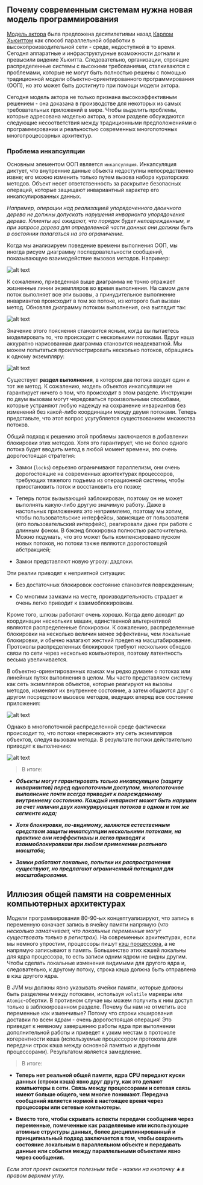 ## Почему современным системам нужна новая модель программирования

[Модель актора](https://ru.wikipedia.org/wiki/Модель_акторов) была предложена десятилетиями назад [Карлом Хьюиттом](https://en.wikipedia.org/wiki/Carl_Hewitt) 
как способ параллельной обработки в высокопроизводительной сети - среде, недоступной в то время. Сегодня аппаратные и 
инфраструктурные возможности догнали и превысили видение Хьюитта. Следовательно, организации, строящие распределенные 
системы с высокими требованиями, сталкиваются с проблемами, которые не могут быть полностью решены с помощью традиционной 
модели объектно-ориентированного программирования (ООП), но это может быть достигнуто при помощи модели актора.

Сегодня модель актора не только признана высокоэффективным решением - она доказана в производстве для некоторых из самых 
требовательных приложений в мире. Чтобы выделить проблемы, которые адресована моделью актора, в этом разделе обсуждаются 
следующие несоответствия между традиционными предположениями о программировании и реальностью современных многопоточных 
многопроцессорных архитектур.

### Проблема инкапсуляции

Основным элементом ООП является `инкапсуляция`. Инкапсуляция диктует, что внутренние данные объекта недоступны непосредственно 
извне; его можно изменить только путем вызова набора кураторских методов. Объект несет ответственность за раскрытие безопасных
 операций, которые защищают инвариантный характер его инкапсулированных данных.

_Например, операции над реализацией упорядоченного двоичного дерева не должны допускать нарушения инварианта упорядочения 
дерева. Клиенты `api` ожидают, что порядок будет неповрежденным, и при запросе дерева для определенной части данных они должны 
быть в состоянии полагаться на это ограничение._

Когда мы анализируем поведение времени выполнения ООП, мы иногда рисуем диаграмму последовательности сообщений, показывающую 
взаимодействие вызовов методов. Например:

![alt text](https://github.com/steklopod/akka/blob/akka_starter/src/main/resources/images/why-modern-systems-need-anew-programming-model/seq_chart.png "seq_chart")

К сожалению, приведенная выше диаграмма не точно отражает жизненные линии экземпляров во время выполнения. На самом деле 
поток выполняет все эти вызовы, а принудительное выполнение инвариантов происходит в том же потоке, из которого был вызван 
метод. Обновляя диаграмму потоком выполнения, она выглядит так:

![alt text](https://github.com/steklopod/akka/blob/akka_starter/src/main/resources/images/why-modern-systems-need-anew-programming-model/seq_chart_thread.png "seq_chart_thread")

Значение этого пояснения становится ясным, когда вы пытаетесь моделировать то, что происходит с несколькими потоками. 
Вдруг наша аккуратно нарисованная диаграмма становится неадекватной. Мы можем попытаться проиллюстрировать несколько потоков,
 обращаясь к одному экземпляру:
 
 ![alt text](https://github.com/steklopod/akka/blob/akka_starter/src/main/resources/images/why-modern-systems-need-anew-programming-model/seq_chart_multi_thread.png "seq_chart_multi_thread")

Существует **раздел выполнения**, в котором два потока вводят один и тот же метод. К сожалению, модель объектов инкапсуляции
 не гарантирует ничего о том, что происходит в этом разделе. Инструкции по двум вызовам могут чередоваться произвольными 
 способами, которые устраняют любую надежду на сохранение инвариантов без изменений без какой-либо координации между двумя 
 потоками. Теперь представьте, что этот вопрос усугубляется существованием множества потоков.

Общий подход к решению этой проблемы заключается в добавлении блокировки этих методов. Хотя это гарантирует, что не более 
одного потока будет вводить метод в любой момент времени, это очень дорогостоящая стратегия:

* Замки (`locks`) серьезно ограничивают параллелизм, они очень дорогостоящие на современных архитектурах процессоров, 
требующих тяжелого подъема из операционной системы, чтобы приостановить поток и восстановить его позже;

* Теперь поток вызывающий заблокирован, поэтому он не может выполнять какую-либо другую значимую работу. Даже в настольных 
приложениях это неприемлемо, поэтому мы хотим, чтобы пользовательские интерфейсы, зависящие от пользователя (его пользовательский
 интерфейс), реагировали даже при работе с длинным фоном. В бэкэнд блокировка полностью расточительна. Можно подумать, 
 что это может быть компенсировано пуском новых потоков, но потоки также являются дорогостоящей абстракцией;

* Замки представляют новую угрозу: дэдлоки.

Эти реалии приводят к неприятной ситуации:

* Без достаточных блокировок состояние становится поврежденным;

* Со многими замками на месте, производительность страдает и очень легко приводит к взаимоблокировкам.

Кроме того, шлюзы работают очень хорошо. Когда дело доходит до координации нескольких машин, единственной альтернативой 
являются распределенные блокировки. К сожалению, распределенные блокировки на несколько величин менее эффективны, чем 
локальные блокировки, и обычно налагают жесткий предел на масштабирование. Протоколы распределенных блокировок требуют 
нескольких обходов связи по сети через несколько компьютеров, поэтому латентность весьма увеличивается.

В объектно-ориентированных языках мы редко думаем о потоках или линейных путях выполнения в целом. Мы часто представляем 
систему как сеть экземпляров объектов, которые реагируют на вызовы методов, изменяют их внутреннее состояние, а затем 
общаются друг с другом посредством вызовов методов, ведущих вперед все состояние приложения:

 ![alt text](https://github.com/steklopod/akka/blob/akka_starter/src/main/resources/images/why-modern-systems-need-anew-programming-model/object_graph.png "object_graph")

Однако в многопоточной распределенной среде фактически происходит то, что потоки «пересекают» эту сеть экземпляров объектов, 
следуя вызовам метода. В результате потоки действительно приводят к выполнению:

 ![alt text](https://github.com/steklopod/akka/blob/akka_starter/src/main/resources/images/why-modern-systems-need-anew-programming-model/object_graph_snakes.png "object_graph_snakes")

> В итоге:

* **_Объекты могут гарантировать только инкапсуляцию (защиту инвариантов) перед однопоточным доступом, многопоточное 
выполнение почти всегда приводит к поврежденному внутреннему состоянию. Каждый инвариант может быть нарушен за счет наличия 
двух конкурирующих потоков в одном и том же сегменте кода;_**

* **_Хотя блокировки, по-видимому, являются естественным средством защиты инкапсуляции несколькими потоками, на практике 
они неэффективны и легко приводят к взаимоблокировкам при любом применении реального масштаба;_**

* **_Замки работают локально, попытки их распространения существуют, но предлагают ограниченный потенциал для масштабирования._**

## Иллюзия общей памяти на современных компьютерных архитектурах

Модели программирования 80-90-ых концептуализируют, что запись в переменную означает запись в ячейку памяти напрямую 
(_что несколько замалчивает, что локальные переменные могут существовать только в регистрах_). На современных архитектурах,
 если мы немного упростим, процессоры пишут [кэш процессора](https://ru.wikipedia.org/wiki/Кэш_процессора), а не напрямую 
 записывают в память. Большинство этих кэшей  локальны для ядра процессора, то есть записи одним ядром не видны другим. 
 Чтобы сделать локальные изменения видимыми  для другого ядра и, следовательно, к другому потоку, строка кэша должна быть 
 отправлена ​​в кэш другого ядра.
 
В JVM мы должны явно указывать ячейки памяти, которые должны быть разделены между потоками, используя `volatile` маркеры или 
`Atomic`-обертки. В противном случае мы можем получить к ним доступ только в заблокированном разделе. Почему бы нам не 
отметить все переменные как изменчивые? Потому что строки кэширования доставки по всем ядрам - очень дорогостоящая операция! 
Это приведет к неявному завершению работы ядра при выполнении дополнительной работы и приведет к узким местам в протоколе
 когерентности кеша (используемые процессором протокола для передачи строк кэша между основной памятью и другими процессорами). 
 Результатом является замедление.

> В итоге:

* **Теперь нет реальной общей памяти, ядра CPU передают куски данных (строки кэша) явно друг другу, как это делают компьютеры 
в сети. Связь между процессорами и сетевая связь имеют больше общего, чем многие понимают. Передача сообщений является 
нормой в настоящее время через процессоры или сетевые компьютеры.**

* **Вместо того, чтобы скрывать аспекты передачи сообщения через переменные, помеченные как разделяемые или использующие 
атомные структуры данных, более дисциплинированный и принципиальный подход заключается в том, чтобы сохранить состояние 
локальным в параллельном объекте и передавать данные или события между параллельными объектами явно через сообщения.**



_Если этот проект окажется полезным тебе - нажми на кнопочку **`★`** в правом верхнем углу._